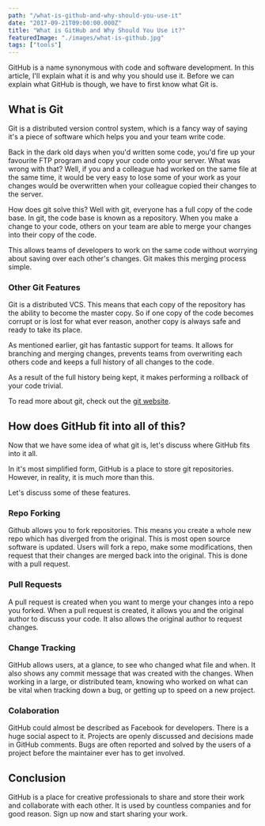 ```yaml
---
path: "/what-is-github-and-why-should-you-use-it"
date: "2017-09-21T09:00:00.000Z"
title: "What is GitHub and Why Should You Use it?"
featuredImage: "./images/what-is-github.jpg"
tags: ["tools"]
---
```


GitHub is a name synonymous with code and software development. In this article, I'll explain what it is and why you should use it. Before we can explain what GitHub is though, we have to first know what Git is.

## What is Git

Git is a distributed version control system, which is a fancy way of saying it's a piece of software which helps you and your team write code.

Back in the dark old days when you'd written some code, you'd fire up your favourite FTP program and copy your code onto your server. What was wrong with that? Well, if you and a colleague had worked on the same file at the same time, it would be very easy to lose some of your work as your changes would be overwritten when your colleague copied their changes to the server.

How does git solve this? Well with git, everyone has a full copy of the code base. In git, the code base is known as a repository. When you make a change to your code, others on your team are able to merge your changes into their copy of the code.

This allows teams of developers to work on the same code without worrying about saving over each other's changes. Git makes this merging process simple.

### Other Git Features

Git is a distributed VCS. This means that each copy of the repository has the ability to become the master copy. So if one copy of the code becomes corrupt or is lost for what ever reason, another copy is always safe and ready to take its place.

As mentioned earlier, git has fantastic support for teams. It allows for branching and merging changes, prevents teams from overwriting each others code and keeps a full history of all changes to the code.

As a result of the full history being kept, it makes performing a rollback of your code trivial.

To read more about git, check out the [git website](https://git-scm.com/).

## How does GitHub fit into all of this?

Now that we have some idea of what git is, let's discuss where GitHub fits into it all.

In it's most simplified form, GitHub is a place to store git repositories. However, in reality, it is much more than this.

Let's discuss some of these features.

### Repo Forking

Github allows you to fork repositories. This means you create a whole new repo which has diverged from the original. This is most open source software is updated. Users will fork a repo, make some modifications, then request that their changes are merged back into the original. This is done with a pull request.

### Pull Requests

A pull request is created when you want to merge your changes into a repo you forked. When a pull request is created, it allows you and the original author to discuss your code. It also allows the original author to request changes.

### Change Tracking

GitHub allows users, at a glance, to see who changed what file and when. It also shows any commit message that was created with the changes. When working in a large, or distributed team, knowing who worked on what can be vital when tracking down a bug, or getting up to speed on a new project.

### Colaboration

GitHub could almost be described as Facebook for developers. There is a huge social aspect to it. Projects are openly discussed and decisions made in GitHub comments. Bugs are often reported and solved by the users of a project before the maintainer ever has to get involved.

## Conclusion

GitHub is a place for creative professionals to share and store their work and collaborate with each other. It is used by countless companies and for good reason. Sign up now and start sharing your work.
